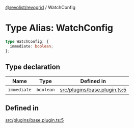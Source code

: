 [@revolist/revogrid](README.md) / WatchConfig

# Type Alias: WatchConfig

```ts
type WatchConfig: {
  immediate: boolean;
};
```

## Type declaration

| Name | Type | Defined in |
| ------ | ------ | ------ |
| `immediate` | `boolean` | [src/plugins/base.plugin.ts:5](https://github.com/revolist/revogrid/blob/541ed3c2070ab701e47c29bb6172b17d19a08816/src/plugins/base.plugin.ts#L5) |

## Defined in

[src/plugins/base.plugin.ts:5](https://github.com/revolist/revogrid/blob/541ed3c2070ab701e47c29bb6172b17d19a08816/src/plugins/base.plugin.ts#L5)

